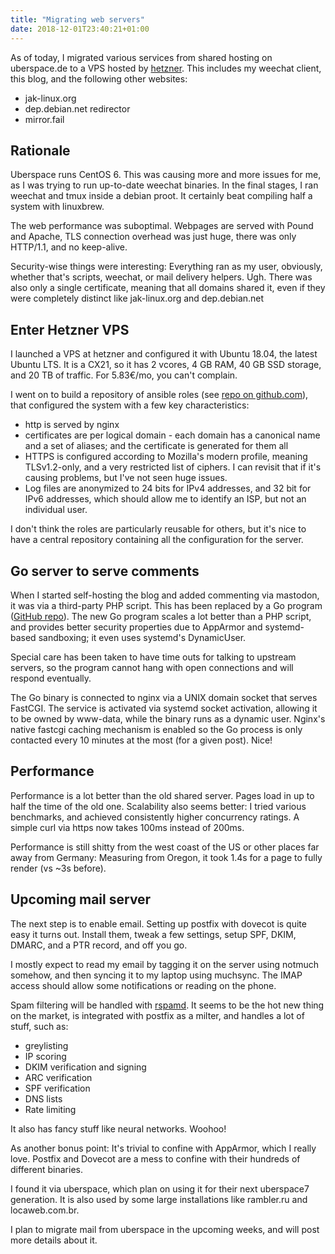 ```yaml
---
title: "Migrating web servers"
date: 2018-12-01T23:40:21+01:00
---
```


As of today, I migrated various services from shared hosting on
uberspace.de to a VPS hosted by [hetzner](https://www.hetzner.de).
This includes my weechat client, this blog, and the following other
websites:

- jak-linux.org
- dep.debian.net redirector
- mirror.fail

## Rationale
Uberspace runs CentOS 6. This was causing more and more issues for me,
as I was trying to run up-to-date weechat binaries. In the final stages,
I ran weechat and tmux inside a debian proot. It certainly beat compiling
half a system with linuxbrew.

The web performance was suboptimal. Webpages are served with Pound and Apache,
TLS connection overhead was just huge, there was only HTTP/1.1, and no
keep-alive.

Security-wise things were interesting: Everything ran as my user, obviously,
whether that's scripts, weechat, or mail delivery helpers. Ugh. There was
also only a single certificate, meaning that all domains shared it, even
if they were completely distinct like jak-linux.org and dep.debian.net

## Enter Hetzner VPS
I launched a VPS at hetzner and configured it with Ubuntu 18.04, the
latest Ubuntu LTS.  It is a CX21, so it has 2 vcores, 4 GB RAM, 40 GB
SSD storage, and 20 TB of traffic. For 5.83€/mo, you can't complain.

I went on to build a repository of ansible roles (see [repo on github.com](https://github.com/julian-klode/ansible.jak-linux.org)),
that configured the system with a few key characteristics:

- http is served by nginx
- certificates are per logical domain - each domain has a canonical name
  and a set of aliases; and the certificate is generated for them all
- HTTPS is configured according to Mozilla's modern profile, meaning
  TLSv1.2-only, and a very restricted list of ciphers. I can revisit that
  if it's causing problems, but I've not seen huge issues.
- Log files are anonymized to 24 bits for IPv4 addresses, and 32 bit for
  IPv6 addresses, which should allow me to identify an ISP, but not an
  individual user.

I don't think the roles are particularly reusable for others, but it's
nice to have a central repository containing all the configuration for
the server.

## Go server to serve comments

When I started self-hosting the blog and added commenting via mastodon,
it was via a third-party PHP script. This has been replaced by a Go
program ([GitHub repo](https://github.com/julian-klode/mastodon-comments)).
The new Go program scales a lot better than a PHP script, and provides
better security properties due to AppArmor and systemd-based sandboxing;
it even uses systemd's DynamicUser.

Special care has been taken to have time outs for talking to upstream
servers, so the program cannot hang with open connections and will
respond eventually.

The Go binary is connected to nginx via a UNIX domain socket that
serves FastCGI. The service is activated via systemd socket activation,
allowing it to be owned by www-data, while the binary runs as a dynamic
user. Nginx's native fastcgi caching mechanism is enabled so
the Go process is only contacted every 10 minutes at the most (for a given
post). Nice!


## Performance
Performance is a lot better than the old shared server. Pages load
in up to half the time of the old one. Scalability also seems better:
I tried various benchmarks, and achieved consistently higher concurrency
ratings. A simple curl via https now takes 100ms instead of 200ms.

Performance is still shitty from the west coast of the US or other
places far away from Germany: Measuring from Oregon, it took 1.4s
for a page to fully render (vs ~3s before).

## Upcoming mail server
The next step is to enable email. Setting up postfix with dovecot
is quite easy it turns out. Install them, tweak a few settings, setup
SPF, DKIM, DMARC, and a PTR record, and off you go.

I mostly expect to read my email by tagging it on the server using
notmuch somehow, and then syncing it to my laptop using muchsync. The
IMAP access should allow some notifications or reading on the phone.

Spam filtering will be handled with [rspamd](https://rspamd.com). It
seems to be the hot new thing on the market, is integrated with postfix
as a milter, and handles a lot of stuff, such as:

- greylisting
- IP scoring
- DKIM verification and signing
- ARC verification
- SPF verification
- DNS lists
- Rate limiting

It also has fancy stuff like neural networks. Woohoo!

As another bonus point: It's trivial to confine with AppArmor, which
I really love. Postfix and Dovecot are a mess to confine with their
hundreds of different binaries.

I found it via uberspace, which plan on using it for their next
uberspace7 generation. It is also used by some large installations
like rambler.ru and locaweb.com.br.


I plan to migrate mail from uberspace in the upcoming weeks, and will
post more details about it.
